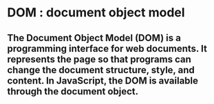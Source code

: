 # DOM : document object model

## The Document Object Model (DOM) is a programming interface for web documents. It represents the page so that programs can change the document structure, style, and content. In JavaScript, the DOM is available through the document object.

